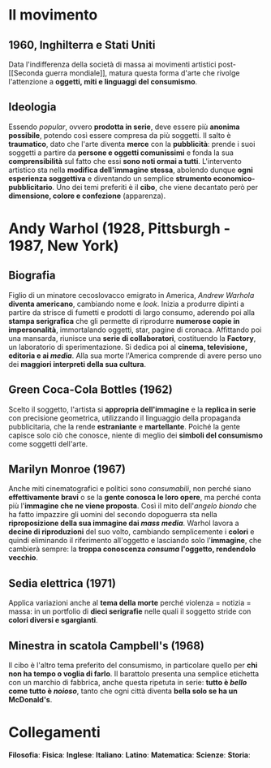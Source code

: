 # Il movimento
## 1960, Inghilterra e Stati Uniti
Data l'indifferenza della società di massa ai movimenti artistici post-[[Seconda guerra mondiale]], matura questa forma d'arte che rivolge l'attenzione a **oggetti, miti e linguaggi del consumismo**.
## Ideologia
Essendo *popular*, ovvero **prodotta in serie**, deve essere più **anonima possibile**, potendo così essere compresa da più soggetti. Il salto è **traumatico**, dato che l'arte diventa **merce** con la **pubblicità**: prende i suoi soggetti a partire da **persone e oggetti comunissimi** e fonda la sua **comprensibilità** sul fatto che essi **sono noti ormai a tutti**. L'intervento artistico sta nella **modifica dell'immagine stessa**, abolendo dunque **ogni esperienza soggettiva** e diventando un semplice **strumento economico-pubblicitario**. Uno dei temi preferiti è il **cibo**, che viene decantato però per **dimensione, colore e confezione** (apparenza).
# Andy Warhol (1928, Pittsburgh - 1987, New York)
## Biografia
Figlio di un minatore cecoslovacco emigrato in America, *Andrew Warhola* **diventa americano**, cambiando nome e *look*. Inizia a produrre dipinti a partire da strisce di fumetti e prodotti di largo consumo, aderendo poi alla **stampa serigrafica** che gli permette di riprodurre **numerose copie in impersonalità**, immortalando oggetti, star, pagine di cronaca. Affittando poi una mansarda, riunisce una **serie di collaboratori**, costituendo la **Factory**, un laboratorio di sperimentazione. Si dedica poi al **cinema, televisione, editoria e ai *media***. Alla sua morte l'America comprende di avere perso uno dei **maggiori interpreti della sua cultura**.
## Green Coca-Cola Bottles (1962)
Scelto il soggetto, l'artista si **appropria dell'immagine** e la **replica in serie** con precisione geometrica, utilizzando il linguaggio della propaganda pubblicitaria, che la rende **estraniante** e **martellante**. Poiché la gente capisce solo ciò che conosce, niente di meglio dei **simboli del consumismo** come soggetti dell'arte.
## Marilyn Monroe (1967)
Anche miti cinematografici e politici sono *consumabili*, non perché siano **effettivamente bravi** o se la **gente conosca le loro opere**, ma perché conta più l'**immagine che ne viene proposta**. Così il mito dell'*angelo biondo* che ha fatto impazzire gli uomini del secondo dopoguerra sta nella **riproposizione della sua immagine dai *mass media***. Warhol lavora a **decine di riproduzioni** del suo volto, cambiando semplicemente i **colori** e quindi eliminando il riferimento all'oggetto e lasciando solo l'**immagine**, che cambierà sempre: la **troppa conoscenza *consuma* l'oggetto, rendendolo vecchio**.
## Sedia elettrica (1971)
Applica variazioni anche al **tema della morte** perché violenza = notizia = massa: in un portfolio di **dieci serigrafie** nelle quali il soggetto stride con **colori diversi e sgargianti**.
## Minestra in scatola Campbell's (1968)
Il cibo è l'altro tema preferito del consumismo, in particolare quello per **chi non ha tempo o voglia di farlo**. Il barattolo presenta una semplice etichetta con un marchio di fabbrica, anche questa ripetuta in serie: **tutto è *bello* come tutto è *noioso***, tanto che ogni città diventa **bella solo se ha un McDonald's**.
# Collegamenti
**Filosofia**:
**Fisica**:
**Inglese**:
**Italiano**:
**Latino**:
**Matematica**:
**Scienze**:
**Storia**:
